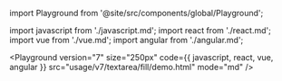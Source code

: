 import Playground from '@site/src/components/global/Playground';

import javascript from './javascript.md';
import react from './react.md';
import vue from './vue.md';
import angular from './angular.md';

<Playground
  version="7"
  size="250px"
  code={{ javascript, react, vue, angular }}
  src="usage/v7/textarea/fill/demo.html"
  mode="md"
/>

